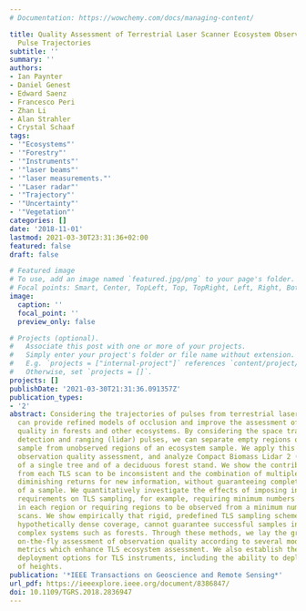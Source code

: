 ```yaml
---
# Documentation: https://wowchemy.com/docs/managing-content/

title: Quality Assessment of Terrestrial Laser Scanner Ecosystem Observations Using
  Pulse Trajectories
subtitle: ''
summary: ''
authors:
- Ian Paynter
- Daniel Genest
- Edward Saenz
- Francesco Peri
- Zhan Li
- Alan Strahler
- Crystal Schaaf
tags:
- '"Ecosystems"'
- '"Forestry"'
- '"Instruments"'
- '"laser beams"'
- '"laser measurements."'
- '"Laser radar"'
- '"Trajectory"'
- '"Uncertainty"'
- '"Vegetation"'
categories: []
date: '2018-11-01'
lastmod: 2021-03-30T23:31:36+02:00
featured: false
draft: false

# Featured image
# To use, add an image named `featured.jpg/png` to your page's folder.
# Focal points: Smart, Center, TopLeft, Top, TopRight, Left, Right, BottomLeft, Bottom, BottomRight.
image:
  caption: ''
  focal_point: ''
  preview_only: false

# Projects (optional).
#   Associate this post with one or more of your projects.
#   Simply enter your project's folder or file name without extension.
#   E.g. `projects = ["internal-project"]` references `content/project/deep-learning/index.md`.
#   Otherwise, set `projects = []`.
projects: []
publishDate: '2021-03-30T21:31:36.091357Z'
publication_types:
- '2'
abstract: Considering the trajectories of pulses from terrestrial laser scanners (TLS)
  can provide refined models of occlusion and improve the assessment of observation
  quality in forests and other ecosystems. By considering the space traversed by light
  detection and ranging (lidar) pulses, we can separate empty regions of an ecosystem
  sample from unobserved regions of an ecosystem sample. We apply this method of TLS
  observation quality assessment, and analyze Compact Biomass Lidar 2 (CBL2) TLS observations
  of a single tree and of a deciduous forest stand. We show the contribution of information
  from each TLS scan to be inconsistent and the combination of multiple scans to have
  diminishing returns for new information, without guaranteeing complete coverage
  of a sample. We quantitatively investigate the effects of imposing information quality
  requirements on TLS sampling, for example, requiring minimum numbers of observations
  in each region or requiring regions to be observed from a minimum number of independent
  scans. We show empirically that rigid, predefined TLS sampling schemes, even with
  hypothetically dense coverage, cannot guarantee successful samples in geometrically
  complex systems such as forests. Through these methods, we lay the groundwork for
  on-the-fly assessment of observation quality according to several modeling-relevant
  metrics which enhance TLS ecosystem assessment. We also establish the value of flexible
  deployment options for TLS instruments, including the ability to deploy at a variety
  of heights.
publication: '*IEEE Transactions on Geoscience and Remote Sensing*'
url_pdf: https://ieeexplore.ieee.org/document/8386847/
doi: 10.1109/TGRS.2018.2836947
---
```

